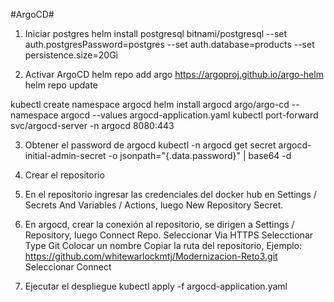 #ArgoCD#

1. Iniciar postgres
helm install postgresql bitnami/postgresql --set auth.postgresPassword=postgres --set auth.database=products --set persistence.size=20Gi

2. Activar ArgoCD
helm repo add argo https://argoproj.github.io/argo-helm
helm repo update 

kubectl create namespace argocd
helm install argocd argo/argo-cd --namespace argocd --values argocd-application.yaml
kubectl port-forward svc/argocd-server -n argocd 8080:443

3. Obtener el password de argocd
kubectl -n argocd get secret argocd-initial-admin-secret -o jsonpath="{.data.password}" | base64 -d

4. Crear el repositorio

5. En el repositorio ingresar las credenciales del docker hub en Settings / Secrets And Variables / Actions, luego New Repository Secret.

6. En argocd, crear la conexión al repositorio, se dirigen a Settings / Repository, luego Connect Repo.
Seleccionar Via HTTPS
Selecctionar Type Git
Colocar un nombre 
Copiar la ruta del repositorio, Ejemplo: https://github.com/whitewarlockmtj/Modernizacion-Reto3.git
Seleccionar Connect

7. Ejecutar el despliegue
kubectl apply -f argocd-application.yaml



